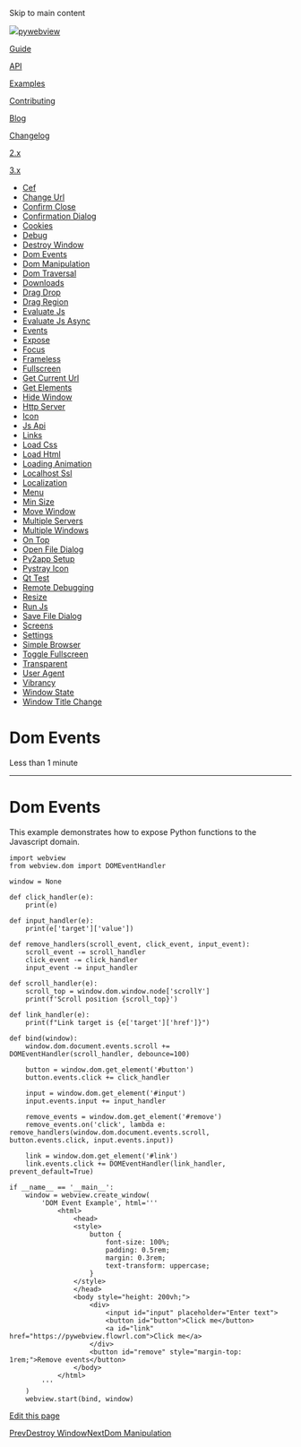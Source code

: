 Skip to main content

[![](..\\..\\..\\logo-no-text.png)pywebview](/)

[Guide](/guide/)

[API](/api/)

[Examples](/examples/)

[Contributing](/contributing/)

[Blog](/blog/)

[Changelog](/changelog)

[2.x](https://pywebview.flowrl.com/2.4)

[3.x](https://pywebview.flowrl.com/3.7)

[](https://github.com/r0x0r/pywebview)

  * [Cef](/examples/cef)
  * [Change Url](/examples/change_url)
  * [Confirm Close](/examples/confirm_close)
  * [Confirmation Dialog](/examples/confirmation_dialog)
  * [Cookies](/examples/cookies)
  * [Debug](/examples/debug)
  * [Destroy Window](/examples/destroy_window)
  * [Dom Events](/examples/dom_events)
  * [Dom Manipulation](/examples/dom_manipulation)
  * [Dom Traversal](/examples/dom_traversal)
  * [Downloads](/examples/downloads)
  * [Drag Drop](/examples/drag_drop)
  * [Drag Region](/examples/drag_region)
  * [Evaluate Js](/examples/evaluate_js)
  * [Evaluate Js Async](/examples/evaluate_js_async)
  * [Events](/examples/events)
  * [Expose](/examples/expose)
  * [Focus](/examples/focus)
  * [Frameless](/examples/frameless)
  * [Fullscreen](/examples/fullscreen)
  * [Get Current Url](/examples/get_current_url)
  * [Get Elements](/examples/get_elements)
  * [Hide Window](/examples/hide_window)
  * [Http Server](/examples/http_server)
  * [Icon](/examples/icon)
  * [Js Api](/examples/js_api)
  * [Links](/examples/links)
  * [Load Css](/examples/load_css)
  * [Load Html](/examples/load_html)
  * [Loading Animation](/examples/loading_animation)
  * [Localhost Ssl](/examples/localhost_ssl)
  * [Localization](/examples/localization)
  * [Menu](/examples/menu)
  * [Min Size](/examples/min_size)
  * [Move Window](/examples/move_window)
  * [Multiple Servers](/examples/multiple_servers)
  * [Multiple Windows](/examples/multiple_windows)
  * [On Top](/examples/on_top)
  * [Open File Dialog](/examples/open_file_dialog)
  * [Py2app Setup](/examples/py2app_setup)
  * [Pystray Icon](/examples/pystray_icon)
  * [Qt Test](/examples/qt_test)
  * [Remote Debugging](/examples/remote_debugging)
  * [Resize](/examples/resize)
  * [Run Js](/examples/run_js)
  * [Save File Dialog](/examples/save_file_dialog)
  * [Screens](/examples/screens)
  * [Settings](/examples/settings)
  * [Simple Browser](/examples/simple_browser)
  * [Toggle Fullscreen](/examples/toggle_fullscreen)
  * [Transparent](/examples/transparent)
  * [User Agent](/examples/user_agent)
  * [Vibrancy](/examples/vibrancy)
  * [Window State](/examples/window_state)
  * [Window Title Change](/examples/window_title_change)



# Dom Events

Less than 1 minute

* * *

# Dom Events

This example demonstrates how to expose Python functions to the Javascript domain.
    
    
    import webview
    from webview.dom import DOMEventHandler
    
    window = None
    
    def click_handler(e):
        print(e)
    
    def input_handler(e):
        print(e['target']['value'])
    
    def remove_handlers(scroll_event, click_event, input_event):
        scroll_event -= scroll_handler
        click_event -= click_handler
        input_event -= input_handler
    
    def scroll_handler(e):
        scroll_top = window.dom.window.node['scrollY']
        print(f'Scroll position {scroll_top}')
    
    def link_handler(e):
        print(f"Link target is {e['target']['href']}")
    
    def bind(window):
        window.dom.document.events.scroll += DOMEventHandler(scroll_handler, debounce=100)
    
        button = window.dom.get_element('#button')
        button.events.click += click_handler
    
        input = window.dom.get_element('#input')
        input.events.input += input_handler
    
        remove_events = window.dom.get_element('#remove')
        remove_events.on('click', lambda e: remove_handlers(window.dom.document.events.scroll, button.events.click, input.events.input))
    
        link = window.dom.get_element('#link')
        link.events.click += DOMEventHandler(link_handler, prevent_default=True)
    
    if __name__ == '__main__':
        window = webview.create_window(
            'DOM Event Example', html='''
                <html>
                    <head>
                    <style>
                        button {
                            font-size: 100%;
                            padding: 0.5rem;
                            margin: 0.3rem;
                            text-transform: uppercase;
                        }
                    </style>
                    </head>
                    <body style="height: 200vh;">
                        <div>
                            <input id="input" placeholder="Enter text">
                            <button id="button">Click me</button>
                            <a id="link" href="https://pywebview.flowrl.com">Click me</a>
                        </div>
                        <button id="remove" style="margin-top: 1rem;">Remove events</button>
                    </body>
                </html>
            '''
        )
        webview.start(bind, window)

[Edit this page](https://github.com/r0x0r/pywebview/edit/docs/docs/examples/dom_events.md)

[PrevDestroy Window](/examples/destroy_window)[NextDom Manipulation](/examples/dom_manipulation)

